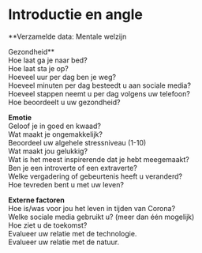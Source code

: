 # Introductie en angle

**Verzamelde data: Mentale welzijn   
  
Gezondheid**  
Hoe laat ga je naar bed?  
Hoe laat sta je op?  
Hoeveel uur per dag ben je weg?  
Hoeveel minuten per dag besteedt u aan sociale media?  
Hoeveel stappen neemt u per dag volgens uw telefoon?  
Hoe beoordeelt u uw gezondheid?  
  
**Emotie**  
Geloof je in goed en kwaad?  
Wat maakt je ongemakkelijk?  
Beoordeel uw algehele stressniveau \(1-10\)  
Wat maakt jou gelukkig?  
Wat is het meest inspirerende dat je hebt meegemaakt?  
Ben je een introverte of een extraverte?  
Welke vergadering of gebeurtenis heeft u veranderd?  
Hoe tevreden bent u met uw leven?   
  
**Externe factoren**  
Hoe is/was voor jou het leven in tijden van Corona?  
Welke sociale media gebruikt u? \(meer dan één mogelijk\)  
Hoe ziet u de toekomst?  
Evalueer uw relatie met de technologie.   
Evalueer uw relatie met de natuur.  


